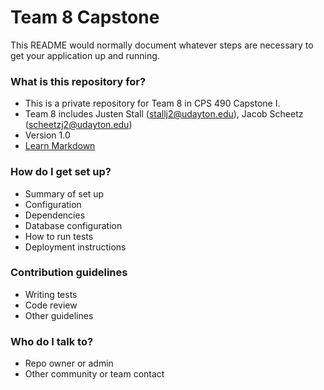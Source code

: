 # Team 8 Capstone #

This README would normally document whatever steps are necessary to get your application up and running.

### What is this repository for? ###

* This is a private repository for Team 8 in CPS 490 Capstone I.
* Team 8 includes Justen Stall (stallj2@udayton.edu), Jacob Scheetz (scheetzj2@udayton.edu)
* Version 1.0
* [Learn Markdown](https://bitbucket.org/tutorials/markdowndemo)

### How do I get set up? ###

* Summary of set up
* Configuration
* Dependencies
* Database configuration
* How to run tests
* Deployment instructions

### Contribution guidelines ###

* Writing tests
* Code review
* Other guidelines

### Who do I talk to? ###

* Repo owner or admin
* Other community or team contact